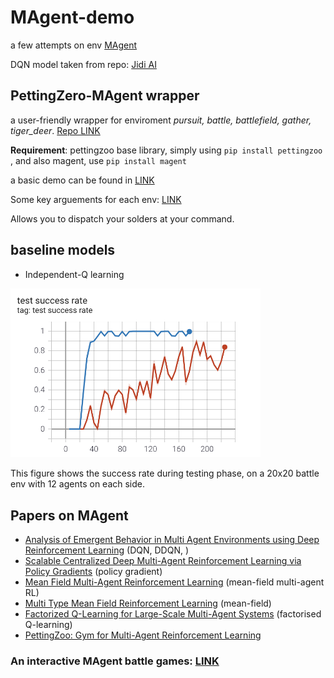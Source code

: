 # MAgent-demo

a few attempts on env [MAgent](https://github.com/PettingZoo-Team/MAgent) 

DQN model taken from repo: [Jidi AI](https://github.com/jidiai/ai_lib/tree/master/examples/algo/dqn)

## PettingZero-MAgent wrapper

a user-friendly wrapper for enviroment *pursuit, battle, battlefield, gather, tiger_deer*. [Repo LINK](https://github.com/PettingZoo-Team/PettingZoo/tree/master/pettingzoo/magent)

**Requirement**: pettingzoo base library, simply using `pip install pettingzoo `, and also magent, use `pip install magent`


a basic demo can be found in [LINK](https://github.com/YanSong97/MAgent-demo/blob/main/Demo%20of%20PettingZero-MAgent.py)

Some key arguements for each env: [LINK](https://www.pettingzoo.ml/magent)



Allows you to dispatch your solders at your command.

## baseline models

* Independent-Q learning


<img src='https://github.com/YanSong97/MAgent-demo/blob/main/plot/single:double-20x20%20success%20rate.png' width = '400'>

This figure shows the success rate during testing phase, on a 20x20 battle env with 12 agents on each side.


## Papers on MAgent

* [Analysis of Emergent Behavior in Multi Agent Environments
using Deep Reinforcement Learning](https://ashwinipokle.github.io/assets/docs/234_final_report.pdf) (DQN, DDQN, )
* [Scalable Centralized Deep Multi-Agent
Reinforcement Learning via Policy Gradients](https://arxiv.org/pdf/1805.08776.pdf) (policy gradient)
* [Mean Field Multi-Agent Reinforcement Learning](http://proceedings.mlr.press/v80/yang18d/yang18d.pdf) (mean-field multi-agent RL)
* [Multi Type Mean Field Reinforcement Learning](https://arxiv.org/pdf/2002.02513.pdf) (mean-field)
* [Factorized Q-Learning for Large-Scale Multi-Agent Systems](https://arxiv.org/pdf/1809.03738.pdf) (factorised Q-learning)
* [PettingZoo: Gym for Multi-Agent Reinforcement
Learning](https://arxiv.org/pdf/2009.14471.pdf)


### An interactive MAgent battle games: [LINK](https://github.com/PettingZoo-Team/MAgent/blob/master/examples/show_battle_game.py)




